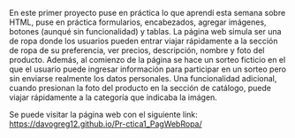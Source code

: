 En este primer proyecto puse en práctica lo que aprendí esta semana sobre HTML, puse en práctica formularios, encabezados, agregar imágenes, botones (aunqué sin funcionalidad) y tablas. 
La página web simula ser una de ropa donde los usuarios pueden entrar viajar rápidamente a la sección de ropa de su preferencia, ver precios, descripción, nombre y foto del producto.
Además,  al comienzo de la página se hace un sorteo ficticio en el que el usuario puede ingresar información para participar en un sorteo pero sin enviarse realmente los datos personales.
Una funcionalidad adicional, cuando presionan la foto del producto en la sección de catálogo, puede viajar rápidamente a la categoría que indicaba la imágen.

Se puede visitar la página web con el siguiente link: https://davogreg12.github.io/Pr-ctica1_PagWebRopa/
